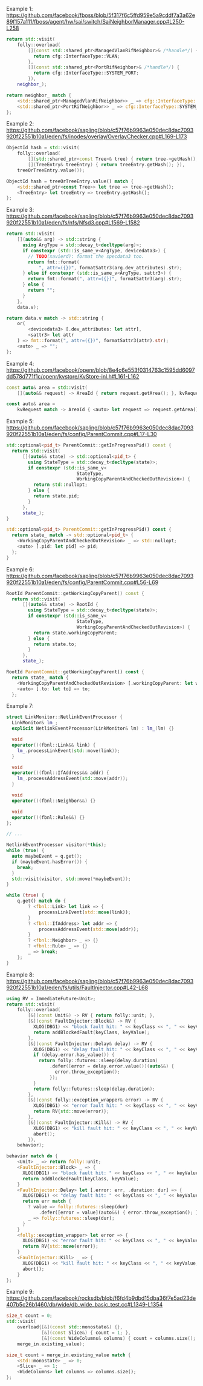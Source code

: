 Example 1: https://github.com/facebook/fboss/blob/5f317f6c5ffd959e5a9cddf7a3a62e89f157a111/fboss/agent/hw/sai/switch/SaiNeighborManager.cpp#L250-L258

```cpp
return std::visit(
    folly::overload(
        [](const std::shared_ptr<ManagedVlanRifNeighbor>& /*handle*/) {
          return cfg::InterfaceType::VLAN;
        },
        [](const std::shared_ptr<PortRifNeighbor>& /*handle*/) {
          return cfg::InterfaceType::SYSTEM_PORT;
        }),
    neighbor_);
```

```rust
return neighbor_ match {
    <std::shared_ptr<ManagedVlanRifNeighbor>> _ => cfg::InterfaceType::VLAN;
    <std::shared_ptr<PortRifNeighbor>> _ => cfg::InterfaceType::SYSTEM_PORT;
};
```

Example 2: https://github.com/facebook/sapling/blob/c57f76b9963e050dec8dac7093920f22551b10a1/eden/fs/inodes/overlay/OverlayChecker.cpp#L169-L173

```cpp
ObjectId hash = std::visit(
    folly::overload(
        [](std::shared_ptr<const Tree>& tree) { return tree->getHash(); },
        [](TreeEntry& treeEntry) { return treeEntry.getHash(); }),
    treeOrTreeEntry.value());
```

```rust
ObjectId hash = treeOrTreeEntry.value() match {
    <std::shared_ptr<const Tree>> let tree => tree->getHash();
    <TreeEntry> let treeEntry => treeEntry.getHash();
};
```

Example 3: https://github.com/facebook/sapling/blob/c57f76b9963e050dec8dac7093920f22551b10a1/eden/fs/nfs/Nfsd3.cpp#L1569-L1582

```cpp
return std::visit(
    [](auto&& arg) -> std::string {
      using ArgType = std::decay_t<decltype(arg)>;
      if constexpr (std::is_same_v<ArgType, devicedata3>) {
        // TODO(xavierd): format the specdata3 too.
        return fmt::format(
            ", attr=({})", formatSattr3(arg.dev_attributes).str);
      } else if constexpr (std::is_same_v<ArgType, sattr3>) {
        return fmt::format(", attr=({})", formatSattr3(arg).str);
      } else {
        return "";
      }
    },
    data.v);
```

```rust
return data.v match -> std::string {
    or(
        <devicedata3> [.dev_attributes: let attr],
        <sattr3> let attr
    ) => fmt::format(", attr=({})", formatSattr3(attr).str);
    <auto> _ => "";
};
```

Example 4: https://github.com/facebook/openr/blob/8e4c6e553f0314763c1595dd6097dd578d771f1c/openr/kvstore/KvStore-inl.h#L161-L162

```cpp
const auto& area = std::visit(
    [](auto&& request) -> AreaId { return request.getArea(); }, kvRequest);
```

```rust
const auto& area =
    kvRequest match -> AreaId { <auto> let request => request.getArea(); };
```

Example 5: https://github.com/facebook/sapling/blob/c57f76b9963e050dec8dac7093920f22551b10a1/eden/fs/config/ParentCommit.cpp#L17-L30

```cpp
std::optional<pid_t> ParentCommit::getInProgressPid() const {
  return std::visit(
      [](auto&& state) -> std::optional<pid_t> {
        using StateType = std::decay_t<decltype(state)>;
        if constexpr (std::is_same_v<
                          StateType,
                          WorkingCopyParentAndCheckedOutRevision>) {
          return std::nullopt;
        } else {
          return state.pid;
        }
      },
      state_);
}
```

```rust
std::optional<pid_t> ParentCommit::getInProgressPid() const {
  return state_ match -> std::optional<pid_t> {
    <WorkingCopyParentAndCheckedOutRevision> _ => std::nullopt;
    <auto> [.pid: let pid] => pid;
  };
}
```

Example 6: https://github.com/facebook/sapling/blob/c57f76b9963e050dec8dac7093920f22551b10a1/eden/fs/config/ParentCommit.cpp#L56-L69

```cpp
RootId ParentCommit::getWorkingCopyParent() const {
  return std::visit(
      [](auto&& state) -> RootId {
        using StateType = std::decay_t<decltype(state)>;
        if constexpr (std::is_same_v<
                          StateType,
                          WorkingCopyParentAndCheckedOutRevision>) {
          return state.workingCopyParent;
        } else {
          return state.to;
        }
      },
      state_);
```

```rust
RootId ParentCommit::getWorkingCopyParent() const {
  return state_ match {
    <WorkingCopyParentAndCheckedOutRevision> [.workingCopyParent: let wcp] => wcp;
    <auto> [.to: let to] => to;
  };
```

Example 7: 

```cpp
struct LinkMonitor::NetlinkEventProcessor {
  LinkMonitor& lm_;
  explicit NetlinkEventProcessor(LinkMonitor& lm) : lm_(lm) {}

  void
  operator()(fbnl::Link&& link) {
    lm_.processLinkEvent(std::move(link));
  }

  void
  operator()(fbnl::IfAddress&& addr) {
    lm_.processAddressEvent(std::move(addr));
  }

  void
  operator()(fbnl::Neighbor&&) {}

  void
  operator()(fbnl::Rule&&) {}
};

// ...

NetlinkEventProcessor visitor(*this);
while (true) {
  auto maybeEvent = q.get();
  if (maybeEvent.hasError()) {
    break;
  }
  std::visit(visitor, std::move(*maybeEvent));
}
```

```rust
while (true) {
    q.get() match do {
        ? <fbnl::Link> let link => {
            processLinkEvent(std::move(link));
        }
        ? <fbnl::IfAddress> let addr => {
            processAddressEvent(std::move(addr));
        }
        ? <fbnl::Neighbor> _ => {}
        ? <fbnl::Rule> _ => {}
        _ => break;
    };
}
```

Example 8: https://github.com/facebook/sapling/blob/c57f76b9963e050dec8dac7093920f22551b10a1/eden/fs/utils/FaultInjector.cpp#L42-L68

```cpp
using RV = ImmediateFuture<Unit>;
return std::visit(
    folly::overload(
        [&](const Unit&) -> RV { return folly::unit; },
        [&](const FaultInjector::Block&) -> RV {
          XLOG(DBG1) << "block fault hit: " << keyClass << ", " << keyValue;
          return addBlockedFault(keyClass, keyValue);
        },
        [&](const FaultInjector::Delay& delay) -> RV {
          XLOG(DBG1) << "delay fault hit: " << keyClass << ", " << keyValue;
          if (delay.error.has_value()) {
            return folly::futures::sleep(delay.duration)
                .defer([error = delay.error.value()](auto&&) {
                  error.throw_exception();
                });
          }
          return folly::futures::sleep(delay.duration);
        },
        [&](const folly::exception_wrapper& error) -> RV {
          XLOG(DBG1) << "error fault hit: " << keyClass << ", " << keyValue;
          return RV{std::move(error)};
        },
        [&](const FaultInjector::Kill&) -> RV {
          XLOG(DBG1) << "kill fault hit: " << keyClass << ", " << keyValue;
          abort();
        }),
    behavior);
```

```rust
behavior match do {
    <Unit> _ => return folly::unit;
    <FaultInjector::Block> _ => {
      XLOG(DBG1) << "block fault hit: " << keyClass << ", " << keyValue;
      return addBlockedFault(keyClass, keyValue);
    }
    <FaultInjector::Delay> let [.error: err, .duration: dur] => {
      XLOG(DBG1) << "delay fault hit: " << keyClass << ", " << keyValue;
      return err match {
        ? value => folly::futures::sleep(dur)
            .defer([error = value](auto&&) { error.throw_exception(); });
        _ => folly::futures::sleep(dur);
      }
    }
    <folly::exception_wrapper> let error => {
      XLOG(DBG1) << "error fault hit: " << keyClass << ", " << keyValue;
      return RV{std::move(error)};
    }
    <FaultInjector::Kill> _ => {
      XLOG(DBG1) << "kill fault hit: " << keyClass << ", " << keyValue;
      abort();
    }
};
```

Example 9: https://github.com/facebook/rocksdb/blob/f6fd4b9dbd15dba36f7e5ad23de407b5c26b1460/db/wide/db_wide_basic_test.cc#L1349-L1354

```cpp
size_t count = 0;
std::visit(
    overload{[&](const std::monostate&) {},
             [&](const Slice&) { count = 1; },
             [&](const WideColumns& columns) { count = columns.size(); }},
    merge_in.existing_value);
```

```rust
size_t count = merge_in.existing_value match {
    <std::monostate> _ => 0;
    <Slice> _ => 1;
    <WideColumns> let columns => columns.size();
};
```